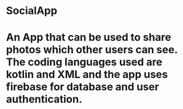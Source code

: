 # SocialApp
# An App that can be used to share photos which other users can see. The coding languages used are kotlin and XML and the app uses firebase for database and user authentication.

